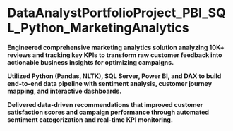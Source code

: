 # DataAnalystPortfolioProject_PBI_SQL_Python_MarketingAnalytics

**Engineered comprehensive marketing analytics solution analyzing 10K+ reviews and tracking key KPIs to transform raw customer feedback into actionable business insights for optimizing campaigns.**

**Utilized Python (Pandas, NLTK), SQL Server, Power BI, and DAX to build end-to-end data pipeline with sentiment analysis, customer journey mapping, and interactive dashboards.**

**Delivered data-driven recommendations that improved customer satisfaction scores and campaign performance through automated sentiment categorization and real-time KPI monitoring.**